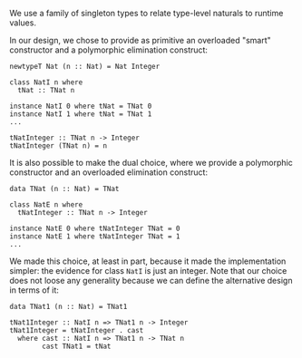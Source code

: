 
We use a family of singleton types to relate type-level naturals to runtime values.


In our design, we chose to provide as primitive an overloaded "smart" constructor and a polymorphic elimination construct:

```wiki
newtypeT Nat (n :: Nat) = Nat Integer

class NatI n where
  tNat :: TNat n

instance NatI 0 where tNat = TNat 0
instance NatI 1 where tNat = TNat 1
...

tNatInteger :: TNat n -> Integer
tNatInteger (TNat n) = n
```


It is also possible to make the dual choice, where we provide a polymorphic constructor and an overloaded elimination construct:

```wiki
data TNat (n :: Nat) = TNat

class NatE n where
  tNatInteger :: TNat n -> Integer

instance NatE 0 where tNatInteger TNat = 0
instance NatE 1 where tNatInteger TNat = 1
...
```


We made this choice, at least in part, because it made the implementation simpler: the evidence for class `NatI` is just an integer.  Note that our choice does not loose any generality because we can define the alternative design in terms of it:

```wiki
data TNat1 (n :: Nat) = TNat1

tNat1Integer :: NatI n => TNat1 n -> Integer
tNat1Integer = tNatInteger . cast
  where cast :: NatI n => TNat1 n -> TNat n
        cast TNat1 = tNat
```